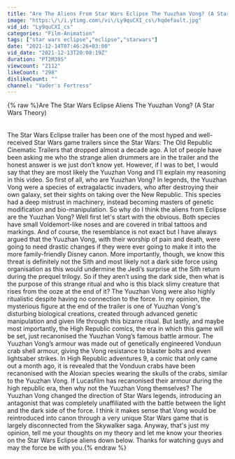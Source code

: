 ```yaml
---
title: "Are The Aliens From Star Wars Eclipse The Yuuzhan Vong? (A Star Wars Theory)"
image: "https:\/\/i.ytimg.com\/vi\/Ly9quCXI_cs\/hqdefault.jpg"
vid_id: "Ly9quCXI_cs"
categories: "Film-Animation"
tags: ["star wars eclipse","eclipse","starwars"]
date: "2021-12-14T07:46:26+03:00"
vid_date: "2021-12-13T20:08:19Z"
duration: "PT2M39S"
viewcount: "2112"
likeCount: "298"
dislikeCount: ""
channel: "Vader's Fortress"
---
```

{% raw %}Are The Star Wars Eclipse Aliens The Yuuzhan Vong? (A Star Wars Theory)<br /><br /><br />The Star Wars Eclipse trailer has been one of the most hyped and well-received Star Wars game trailers since the Star Wars: The Old Republic Cinematic Trailers that dropped almost a decade ago. A lot of people have been asking me who the strange alien drummers are in the trailer and the honest answer is we just don’t know yet. However, if I was to bet, I would say that they are most likely the Yuuzhan Vong and I’ll explain my reasoning in this video. So first of all, who are Yuuzhan Vong? In legends, the Yuuzhan Vong were a species of extragalactic invaders, who after destroying their own galaxy, set their sights on taking over the New Republic. This species had a deep mistrust in machinery, instead becoming masters of genetic modification and bio-manipulation. So why do I think the aliens from Eclipse are the Yuuzhan Vong? Well first let's start with the obvious. Both species have small Voldemort-like noses and are covered in tribal tattoos and markings. And of course, the resemblance is not exact but I have always argued that the Yuuzhan Vong, with their worship of pain and death, were going to need drastic changes if they were ever going to make it into the more family-friendly Disney canon. More importantly, though, we know this threat is definitely not the Sith and most likely not a dark side force using organisation as this would undermine the Jedi’s surprise at the Sith return during the prequel trilogy. So if they aren’t using the dark side, then what is the purpose of this strange ritual and who is this black slimy creature that rises from the ooze at the end of it? The Yuuzhan Vong were also highly ritualistic despite having no connection to the force. In my opinion, the mysterious figure at the end of the trailer is one of Yuuzhan Vong's disturbing biological creations, created through advanced genetic manipulation and given life through this bizarre ritual. But lastly, and maybe most importantly, the High Republic comics, the era in which this game will be set, just recanonised the Yuuzhan Vong’s famous battle armour. The Yuuzhan Vong’s armour was made out of genetically engineered Vonduun crab shell armour, giving the Vong resistance to blaster bolts and even lightsaber strikes. In High Republic adventures 9, a comic that only came out a month ago, it is revealed that the Vonduun crabs have been recanonised with the Aloxian species wearing the skulls of the crabs, similar to the Yuuzhan Vong. If Lucasfilm has recanonised their armour during the high republic era, then why not the Yuuzhan Vong themselves? The Yuuzhan Vong changed the direction of Star Wars legends, introducing an antagonist that was completely unaffiliated with the battle between the light and the dark side of the force. I think it makes sense that Vong would be reintroduced into canon through a very unique Star Wars game that is largely disconnected from the Skywalker saga. Anyway, that's just my opinion, tell me your thoughts on my theory and let me know your theories on the Star Wars Eclipse aliens down below. Thanks for watching guys and may the force be with you.{% endraw %}
